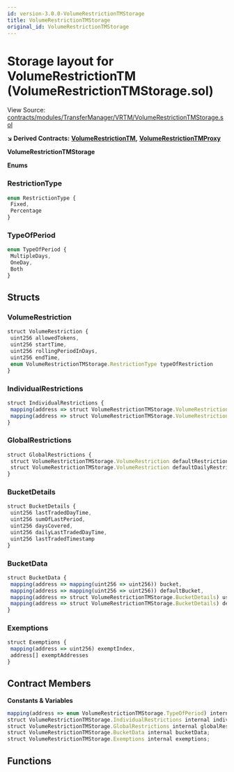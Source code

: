 ```yaml
---
id: version-3.0.0-VolumeRestrictionTMStorage
title: VolumeRestrictionTMStorage
original_id: VolumeRestrictionTMStorage
---
```


# Storage layout for VolumeRestrictionTM \(VolumeRestrictionTMStorage.sol\)

View Source: [contracts/modules/TransferManager/VRTM/VolumeRestrictionTMStorage.sol](https://github.com/PolymathNetwork/polymath-core/tree/096ba240a927c98e1f1a182d2efee7c4c4c1dfc5/contracts/modules/TransferManager/VRTM/VolumeRestrictionTMStorage.sol)

**↘ Derived Contracts:** [**VolumeRestrictionTM**](https://github.com/PolymathNetwork/polymath-core/tree/096ba240a927c98e1f1a182d2efee7c4c4c1dfc5/docs/api/VolumeRestrictionTM.md)**,** [**VolumeRestrictionTMProxy**](https://github.com/PolymathNetwork/polymath-core/tree/096ba240a927c98e1f1a182d2efee7c4c4c1dfc5/docs/api/VolumeRestrictionTMProxy.md)

**VolumeRestrictionTMStorage**

**Enums**

### RestrictionType

```javascript
enum RestrictionType {
 Fixed,
 Percentage
}
```

### TypeOfPeriod

```javascript
enum TypeOfPeriod {
 MultipleDays,
 OneDay,
 Both
}
```

## Structs

### VolumeRestriction

```javascript
struct VolumeRestriction {
 uint256 allowedTokens,
 uint256 startTime,
 uint256 rollingPeriodInDays,
 uint256 endTime,
 enum VolumeRestrictionTMStorage.RestrictionType typeOfRestriction
}
```

### IndividualRestrictions

```javascript
struct IndividualRestrictions {
 mapping(address => struct VolumeRestrictionTMStorage.VolumeRestriction) individualRestriction,
 mapping(address => struct VolumeRestrictionTMStorage.VolumeRestriction) individualDailyRestriction
}
```

### GlobalRestrictions

```javascript
struct GlobalRestrictions {
 struct VolumeRestrictionTMStorage.VolumeRestriction defaultRestriction,
 struct VolumeRestrictionTMStorage.VolumeRestriction defaultDailyRestriction
}
```

### BucketDetails

```javascript
struct BucketDetails {
 uint256 lastTradedDayTime,
 uint256 sumOfLastPeriod,
 uint256 daysCovered,
 uint256 dailyLastTradedDayTime,
 uint256 lastTradedTimestamp
}
```

### BucketData

```javascript
struct BucketData {
 mapping(address => mapping(uint256 => uint256)) bucket,
 mapping(address => mapping(uint256 => uint256)) defaultBucket,
 mapping(address => struct VolumeRestrictionTMStorage.BucketDetails) userToBucket,
 mapping(address => struct VolumeRestrictionTMStorage.BucketDetails) defaultUserToBucket
}
```

### Exemptions

```javascript
struct Exemptions {
 mapping(address => uint256) exemptIndex,
 address[] exemptAddresses
}
```

## Contract Members

**Constants & Variables**

```javascript
mapping(address => enum VolumeRestrictionTMStorage.TypeOfPeriod) internal holderToRestrictionType;
struct VolumeRestrictionTMStorage.IndividualRestrictions internal individualRestrictions;
struct VolumeRestrictionTMStorage.GlobalRestrictions internal globalRestrictions;
struct VolumeRestrictionTMStorage.BucketData internal bucketData;
struct VolumeRestrictionTMStorage.Exemptions internal exemptions;
```

## Functions

